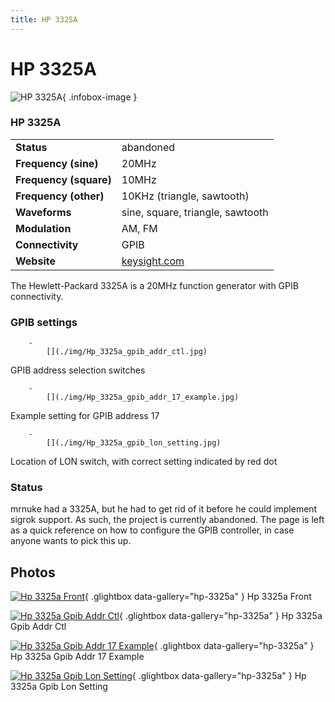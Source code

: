 ```yaml
---
title: HP 3325A
---
```


# HP 3325A

<div class="infobox" markdown>

![HP 3325A](./img/Hp_3325a_front.jpg){ .infobox-image }

### HP 3325A

| | |
|---|---|
| **Status** | abandoned |
| **Frequency (sine)** | 20MHz |
| **Frequency (square)** | 10MHz |
| **Frequency (other)** | 10KHz (triangle, sawtooth) |
| **Waveforms** | sine, square, triangle, sawtooth |
| **Modulation** | AM, FM |
| **Connectivity** | GPIB |
| **Website** | [keysight.com](http://www.keysight.com/en/pd-3325A%3Aepsg%3Apro-pn-3325A/synthesizer-function-generator?cc=US&amp;lc=eng) |

</div>

The Hewlett-Packard 3325A is a 20MHz function generator with GPIB connectivity.

### GPIB settings

		- 
			[](./img/Hp_3325a_gpib_addr_ctl.jpg)

GPIB address selection switches

		- 
			[](./img/Hp_3325a_gpib_addr_17_example.jpg)

Example setting for GPIB address 17

		- 
			[](./img/Hp_3325a_gpib_lon_setting.jpg)

Location of LON switch, with correct setting indicated by red dot

### Status

mrnuke had a 3325A, but he had to get rid of it before he could implement sigrok support. As such, the project is currently abandoned. The page is left as a quick reference on how to configure the GPIB controller, in case anyone wants to pick this up.

## Photos

<div class="photo-grid" markdown>

[![Hp 3325a Front](./img/Hp_3325a_front.jpg)](./img/Hp_3325a_front.png "Hp 3325a Front"){ .glightbox data-gallery="hp-3325a" }
<span class="caption">Hp 3325a Front</span>

[![Hp 3325a Gpib Addr Ctl](./img/Hp_3325a_gpib_addr_ctl.jpg)](./img/Hp_3325a_gpib_addr_ctl.jpg "Hp 3325a Gpib Addr Ctl"){ .glightbox data-gallery="hp-3325a" }
<span class="caption">Hp 3325a Gpib Addr Ctl</span>

[![Hp 3325a Gpib Addr 17 Example](./img/Hp_3325a_gpib_addr_17_example.jpg)](./img/Hp_3325a_gpib_addr_17_example.jpg "Hp 3325a Gpib Addr 17 Example"){ .glightbox data-gallery="hp-3325a" }
<span class="caption">Hp 3325a Gpib Addr 17 Example</span>

[![Hp 3325a Gpib Lon Setting](./img/Hp_3325a_gpib_lon_setting.jpg)](./img/Hp_3325a_gpib_lon_setting.jpg "Hp 3325a Gpib Lon Setting"){ .glightbox data-gallery="hp-3325a" }
<span class="caption">Hp 3325a Gpib Lon Setting</span>

</div>
